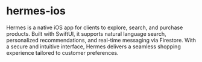 # hermes-ios
Hermes is a native iOS app for clients to explore, search, and purchase products. Built with SwiftUI, it supports natural language search, personalized recommendations, and real-time messaging via Firestore. With a secure and intuitive interface, Hermes delivers a seamless shopping experience tailored to customer preferences.
